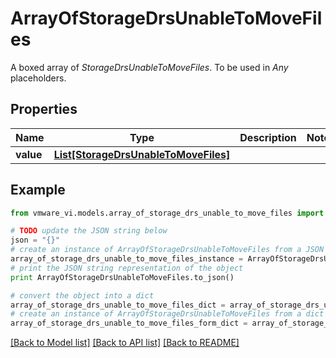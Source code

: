 # ArrayOfStorageDrsUnableToMoveFiles

A boxed array of *StorageDrsUnableToMoveFiles*. To be used in *Any* placeholders. 

## Properties
Name | Type | Description | Notes
------------ | ------------- | ------------- | -------------
**value** | [**List[StorageDrsUnableToMoveFiles]**](StorageDrsUnableToMoveFiles.md) |  | 

## Example

```python
from vmware_vi.models.array_of_storage_drs_unable_to_move_files import ArrayOfStorageDrsUnableToMoveFiles

# TODO update the JSON string below
json = "{}"
# create an instance of ArrayOfStorageDrsUnableToMoveFiles from a JSON string
array_of_storage_drs_unable_to_move_files_instance = ArrayOfStorageDrsUnableToMoveFiles.from_json(json)
# print the JSON string representation of the object
print ArrayOfStorageDrsUnableToMoveFiles.to_json()

# convert the object into a dict
array_of_storage_drs_unable_to_move_files_dict = array_of_storage_drs_unable_to_move_files_instance.to_dict()
# create an instance of ArrayOfStorageDrsUnableToMoveFiles from a dict
array_of_storage_drs_unable_to_move_files_form_dict = array_of_storage_drs_unable_to_move_files.from_dict(array_of_storage_drs_unable_to_move_files_dict)
```
[[Back to Model list]](../README.md#documentation-for-models) [[Back to API list]](../README.md#documentation-for-api-endpoints) [[Back to README]](../README.md)


